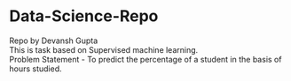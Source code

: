 # Data-Science-Repo
Repo by Devansh Gupta<br/>
This is task based on Supervised machine learning.<br/>
Problem Statement - To predict the percentage of a student in the basis of hours studied.<br/>
